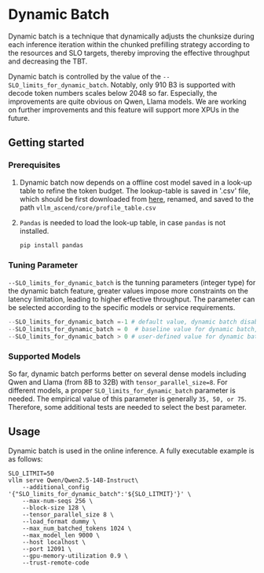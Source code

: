 # Dynamic Batch

Dynamic batch is a technique that dynamically adjusts the chunksize during each inference iteration within the chunked prefilling strategy according to the resources and SLO targets, thereby improving the effective throughput and decreasing the TBT.

Dynamic batch is controlled by the value of the `--SLO_limits_for_dynamic_batch`. 
Notably, only 910 B3 is supported with decode token numbers scales below 2048 so far. 
Especially, the improvements are quite obvious on Qwen, Llama models.
We are working on further improvements and this feature will support more XPUs in the future.

## Getting started


### Prerequisites

1. Dynamic batch now depends on a offline cost model saved in a look-up table to refine the token budget. The lookup-table is saved in '.csv' file, which should be first downloaded from [here](https://vllm-ascend.obs.cn-north-4.myhuaweicloud.com/vllm-ascend/dynamic_batch_scheduler/A2-B3-BLK128.csv), renamed, and saved to the path `vllm_ascend/core/profile_table.csv`

2. `Pandas` is needed to load the look-up table, in case `pandas` is not installed.
    ```bash
    pip install pandas 
    ```

### Tuning Parameter
`--SLO_limits_for_dynamic_batch` is the tunning parameters (integer type) for the dynamic batch feature, greater values impose more constraints on the latency limitation, leading to higher effective throughput. The parameter can be selected according to the specific models or service requirements. 

```python
--SLO_limits_for_dynamic_batch =-1 # default value, dynamic batch disabled.
--SLO_limits_for_dynamic_batch = 0  # baseline value for dynamic batch, dynamic batch disabled, FCFS and decode-first chunked prefilling strategy is used.
--SLO_limits_for_dynamic_batch > 0 # user-defined value for dynamic batch, dynamic batch enabled with FCFS and decode-first chunked prefilling strategy.
```

### Supported Models
So far, dynamic batch performs better on several dense models including Qwen and Llama (from 8B to 32B) with `tensor_parallel_size=8`. For different models, a proper `SLO_limits_for_dynamic_batch` parameter is needed. The empirical value of this parameter is generally `35, 50, or 75`. Therefore, some additional tests are needed to select the best parameter.

## Usage
Dynamic batch is used in the online inference. A fully executable example is as follows:
```shell
SLO_LITMIT=50
vllm serve Qwen/Qwen2.5-14B-Instruct\
    --additional_config '{"SLO_limits_for_dynamic_batch":'${SLO_LITMIT}'}' \
    --max-num-seqs 256 \
    --block-size 128 \
    --tensor_parallel_size 8 \
    --load_format dummy \
    --max_num_batched_tokens 1024 \
    --max_model_len 9000 \
    --host localhost \
    --port 12091 \
    --gpu-memory-utilization 0.9 \
    --trust-remote-code
```
